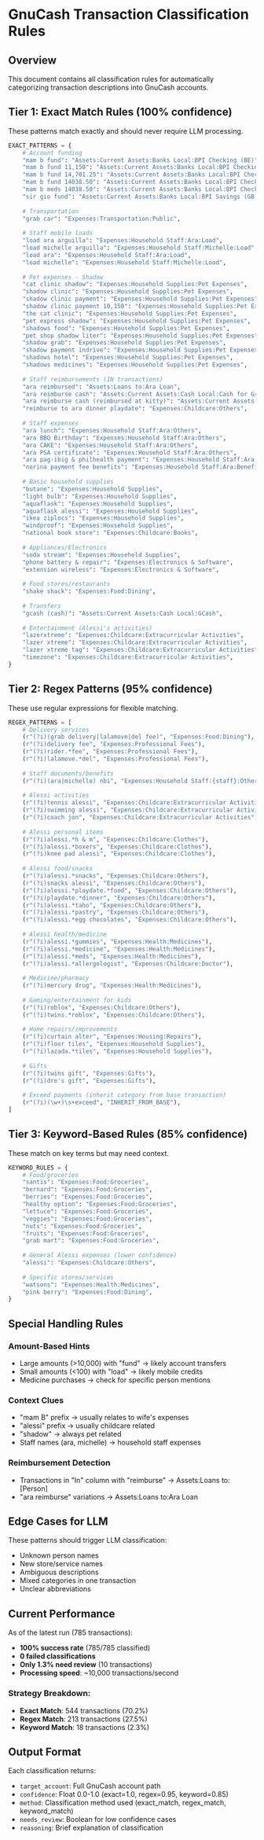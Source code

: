 # GnuCash Transaction Classification Rules

## Overview
This document contains all classification rules for automatically categorizing transaction descriptions into GnuCash accounts.

## Tier 1: Exact Match Rules (100% confidence)
These patterns match exactly and should never require LLM processing.

```python
EXACT_PATTERNS = {
    # Account funding
    "mam b fund": "Assets:Current Assets:Banks Local:BPI Checking (BE)",
    "mam b fund 11,150": "Assets:Current Assets:Banks Local:BPI Checking (BE)",
    "mam b fund 14,701.25": "Assets:Current Assets:Banks Local:BPI Checking (BE)",
    "mam b fund 14038.50": "Assets:Current Assets:Banks Local:BPI Checking (BE)",
    "mam b meds 14038.50": "Assets:Current Assets:Banks Local:BPI Checking (BE)",
    "sir gio fund": "Assets:Current Assets:Banks Local:BPI Savings (GB)",
    
    # Transportation
    "grab car": "Expenses:Transportation:Public",
    
    # Staff mobile loads
    "load ara arguilla": "Expenses:Household Staff:Ara:Load",
    "load michelle arguilla": "Expenses:Household Staff:Michelle:Load",
    "load ara": "Expenses:Household Staff:Ara:Load",
    "load michelle": "Expenses:Household Staff:Michelle:Load",
    
    # Pet expenses - Shadow
    "cat clinic shadow": "Expenses:Household Supplies:Pet Expenses",
    "shadow clinic": "Expenses:Household Supplies:Pet Expenses",
    "shadow clinic payment": "Expenses:Household Supplies:Pet Expenses",
    "shadow clinic payment 10,150": "Expenses:Household Supplies:Pet Expenses",
    "the cat clinic": "Expenses:Household Supplies:Pet Expenses",
    "pet express shadow": "Expenses:Household Supplies:Pet Expenses",
    "shadows food": "Expenses:Household Supplies:Pet Expenses",
    "pet shop shadow liter": "Expenses:Household Supplies:Pet Expenses",
    "shadow grab": "Expenses:Household Supplies:Pet Expenses",
    "shadow payment indrive": "Expenses:Household Supplies:Pet Expenses",
    "shadows hotel": "Expenses:Household Supplies:Pet Expenses",
    "shadows medicines": "Expenses:Household Supplies:Pet Expenses",
    
    # Staff reimbursements (IN transactions)
    "ara reimbursed": "Assets:Loans to:Ara Loan",
    "ara reimburse cash": "Assets:Current Assets:Cash Local:Cash for Groceries",
    "ara reimburse cash (reimbursed at kitty)": "Assets:Current Assets:Cash Local:Cash for Groceries",
    "reimburse to ara dinner playdate": "Expenses:Childcare:Others",
    
    # Staff expenses
    "ara lunch": "Expenses:Household Staff:Ara:Others",
    "ara BBQ Birthday": "Expenses:Household Staff:Ara:Others",
    "ara CAKE": "Expenses:Household Staff:Ara:Others",
    "ara PSA certificate": "Expenses:Household Staff:Ara:Others",
    "ara pag-ibig & philhealth payment": "Expenses:Household Staff:Ara:Benefits",
    "norina payment fee benefits": "Expenses:Household Staff:Ara:Benefits",
    
    # Basic household supplies
    "butane": "Expenses:Household Supplies",
    "light bulb": "Expenses:Household Supplies",
    "aquaflask": "Expenses:Household Supplies",
    "aquaflask alessi": "Expenses:Household Supplies",
    "ikea ziplocs": "Expenses:Household Supplies",
    "windproof": "Expenses:Household Supplies",
    "national book store": "Expenses:Childcare:Books",
    
    # Appliances/Electronics
    "soda stream": "Expenses:Household Supplies",
    "phone battery & repair": "Expenses:Electronics & Software",
    "extension wireless": "Expenses:Electronics & Software",
    
    # Food stores/restaurants
    "shake shack": "Expenses:Food:Dining",
    
    # Transfers
    "gcash (cash)": "Assets:Current Assets:Cash Local:GCash",
    
    # Entertainment (Alessi's activities)
    "lazerxtreme": "Expenses:Childcare:Extracurricular Activities",
    "lazer xtreme": "Expenses:Childcare:Extracurricular Activities",
    "lazer xtreme tag": "Expenses:Childcare:Extracurricular Activities",
    "timezone": "Expenses:Childcare:Extracurricular Activities",
}
```

## Tier 2: Regex Patterns (95% confidence)
These use regular expressions for flexible matching.

```python
REGEX_PATTERNS = [
    # Delivery services
    (r"(?i)(grab delivery|lalamove|del fee)", "Expenses:Food:Dining"),  # Large amounts likely food delivery
    (r"(?i)delivery fee", "Expenses:Professional Fees"),
    (r"(?i)rider.*fee", "Expenses:Professional Fees"),
    (r"(?i)lalamove.*del", "Expenses:Professional Fees"),
    
    # Staff documents/benefits
    (r"(?i)(ara|michelle) nbi", "Expenses:Household Staff:{staff}:Others"),
    
    # Alessi activities
    (r"(?i)tennis alessi", "Expenses:Childcare:Extracurricular Activities"),
    (r"(?i)swimming alessi", "Expenses:Childcare:Extracurricular Activities"),
    (r"(?i)coach jon", "Expenses:Childcare:Extracurricular Activities"),
    
    # Alessi personal items
    (r"(?i)alessi.*h & m", "Expenses:Childcare:Clothes"),
    (r"(?i)alessi.*boxers", "Expenses:Childcare:Clothes"),
    (r"(?i)knee pad alessi", "Expenses:Childcare:Clothes"),
    
    # Alessi food/snacks
    (r"(?i)alessi.*snacks", "Expenses:Childcare:Others"),
    (r"(?i)snacks alessi", "Expenses:Childcare:Others"),
    (r"(?i)alessi.*playdate.*food", "Expenses:Childcare:Others"),
    (r"(?i)playdate.*dinner", "Expenses:Childcare:Others"),
    (r"(?i)alessi.*taho", "Expenses:Childcare:Others"),
    (r"(?i)alessi.*pastry", "Expenses:Childcare:Others"),
    (r"(?i)alessi.*egg chocolates", "Expenses:Childcare:Others"),
    
    # Alessi health/medicine
    (r"(?i)alessi.*gummies", "Expenses:Health:Medicines"),
    (r"(?i)alessi.*medicine", "Expenses:Health:Medicines"),
    (r"(?i)alessi.*meds", "Expenses:Health:Medicines"),
    (r"(?i)alessi.*allergologist", "Expenses:Childcare:Doctor"),
    
    # Medicine/pharmacy
    (r"(?i)mercury drug", "Expenses:Health:Medicines"),
    
    # Gaming/entertainment for kids
    (r"(?i)roblox", "Expenses:Childcare:Others"),
    (r"(?i)twins.*roblox", "Expenses:Childcare:Others"),
    
    # Home repairs/improvements
    (r"(?i)curtain alter", "Expenses:Housing:Repairs"),
    (r"(?i)floor tiles", "Expenses:Household Supplies"),
    (r"(?i)lazada.*tiles", "Expenses:Household Supplies"),
    
    # Gifts
    (r"(?i)twins gift", "Expenses:Gifts"),
    (r"(?i)dre's gift", "Expenses:Gifts"),
    
    # Exceed payments (inherit category from base transaction)
    (r"(?i)(\w+)\s+exceed", "INHERIT_FROM_BASE"),
]
```

## Tier 3: Keyword-Based Rules (85% confidence)
These match on key terms but may need context.

```python
KEYWORD_RULES = {
    # Food/groceries
    "santis": "Expenses:Food:Groceries",
    "bernard": "Expenses:Food:Groceries",
    "berries": "Expenses:Food:Groceries",
    "healthy option": "Expenses:Food:Groceries",
    "lettuce": "Expenses:Food:Groceries",
    "veggies": "Expenses:Food:Groceries",
    "nuts": "Expenses:Food:Groceries",
    "fruits": "Expenses:Food:Groceries",
    "grab mart": "Expenses:Food:Groceries",
    
    # General Alessi expenses (lower confidence)
    "alessi": "Expenses:Childcare:Others",
    
    # Specific stores/services
    "watsons": "Expenses:Health:Medicines",
    "pink berry": "Expenses:Food:Dining",
}
```

## Special Handling Rules

### Amount-Based Hints
- Large amounts (>10,000) with "fund" → likely account transfers
- Small amounts (<100) with "load" → likely mobile credits
- Medicine purchases → check for specific person mentions

### Context Clues
- "mam B" prefix → usually relates to wife's expenses
- "alessi" prefix → usually childcare related
- "shadow" → always pet related
- Staff names (ara, michelle) → household staff expenses

### Reimbursement Detection
- Transactions in "In" column with "reimburse" → Assets:Loans to:[Person]
- "ara reimburse" variations → Assets:Loans to:Ara Loan

## Edge Cases for LLM
These patterns should trigger LLM classification:
- Unknown person names
- New store/service names
- Ambiguous descriptions
- Mixed categories in one transaction
- Unclear abbreviations

## Current Performance
As of the latest run (785 transactions):
- **100% success rate** (785/785 classified)
- **0 failed classifications**
- **Only 1.3% need review** (10 transactions)
- **Processing speed**: ~10,000 transactions/second

### Strategy Breakdown:
- **Exact Match**: 544 transactions (70.2%)
- **Regex Match**: 213 transactions (27.5%) 
- **Keyword Match**: 18 transactions (2.3%)

## Output Format
Each classification returns:
- `target_account`: Full GnuCash account path
- `confidence`: Float 0.0-1.0 (exact=1.0, regex=0.95, keyword=0.85)
- `method`: Classification method used (exact_match, regex_match, keyword_match)
- `needs_review`: Boolean for low confidence cases
- `reasoning`: Brief explanation of classification